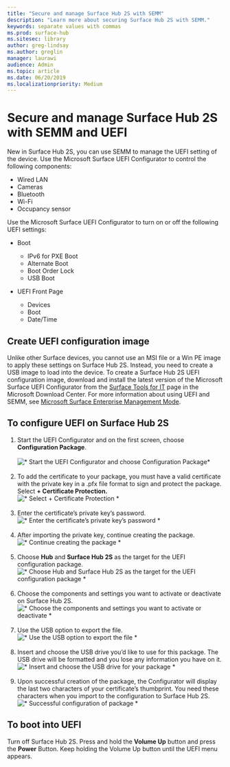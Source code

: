 ```yaml
---
title: "Secure and manage Surface Hub 2S with SEMM"
description: "Learn more about securing Surface Hub 2S with SEMM."
keywords: separate values with commas
ms.prod: surface-hub
ms.sitesec: library
author: greg-lindsay
ms.author: greglin
manager: laurawi
audience: Admin
ms.topic: article
ms.date: 06/20/2019
ms.localizationpriority: Medium
---
```


# Secure and manage Surface Hub 2S with SEMM and UEFI

New in Surface Hub 2S, you can use SEMM to manage the UEFI setting of the device.
Use the Microsoft Surface UEFI Configurator to control the following components:

- Wired LAN
- Cameras
- Bluetooth
- Wi-Fi
- Occupancy sensor

Use the Microsoft Surface UEFI Configurator to turn on or off the following UEFI settings:

- Boot

    - IPv6 for PXE Boot
    - Alternate Boot
    - Boot Order Lock
    - USB Boot
- UEFI Front Page

    - Devices
    - Boot
    - Date/Time

## Create UEFI configuration image

Unlike other Surface devices, you cannot use an MSI file or a Win PE image to apply these settings on Surface Hub 2S. Instead, you need to create a USB image to load into the device. To create a Surface Hub 2S UEFI configuration image, download and install the latest version of the Microsoft Surface UEFI Configurator from the [Surface Tools for IT](https://www.microsoft.com/download/details.aspx?id=46703) page in the Microsoft Download Center. For more information about using UEFI and SEMM, see [Microsoft Surface Enterprise Management Mode](https://docs.microsoft.com/surface/surface-enterprise-management-mode).

## To configure UEFI on Surface Hub 2S

1. Start the UEFI Configurator and on the first screen, choose **Configuration Package**.<br><br>
![* Start the UEFI Configurator and choose Configuration Package*](images/sh2-uefi1.png) <br> <br>
2. To add the certificate to your package, you must have a valid certificate with the private key in a .pfx file format to sign and protect the package. Select **+ Certificate Protection.** <br>
![* Select + Certificate Protection *](images/sh2-uefi2.png) <br><br>
3. Enter the certificate’s private key’s password.<br>
![* Enter the certificate’s private key’s password *](images/sh2-uefi3.png) <br><br>
4. After importing the private key, continue creating the package.<br>
![* Continue creating the package *](images/sh2-uefi4.png) <br><br>
5. Choose **Hub** and **Surface Hub 2S** as the target for the UEFI configuration package.<br>
![* Choose Hub and Surface Hub 2S as the target for the UEFI configuration package *](images/sh2-uefi5.png) <br><br>
6. Choose the components and settings you want to activate or deactivate on Surface Hub 2S.<br>
![* Choose the components and settings you want to activate or deactivate *](images/sh2-uefi6.png) <br><br>
7. Use the USB option to export the file.<br>
![* Use the USB option to export the file *](images/sh2-uefi8.png) <br><br>
8. Insert and choose the USB drive you’d like to use for this package. The USB drive will be formatted and you lose any information you have on it.<br>
![* Insert and choose the USB drive for your package  *](images/sh2-uefi9.png) <br><br>
9. Upon successful creation of the package, the Configurator will display the last two characters of your certificate’s thumbprint. You need these characters when you import to the configuration to Surface Hub 2S.<br>
![* Successful configuration of package *](images/sh2-uefi10.png) <br>

## To boot into UEFI

Turn off Surface Hub 2S. Press and hold the **Volume Up** button and press the **Power** Button. Keep holding the Volume Up button until the UEFI menu appears.
